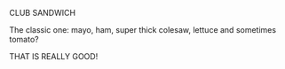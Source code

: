 CLUB SANDWICH

The classic one: mayo, ham, super thick colesaw, lettuce and sometimes tomato?

THAT IS REALLY GOOD!